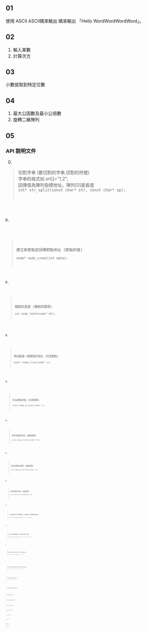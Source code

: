 ## 01
使用 ASCII ASCII碼來輸出 碼來輸出 「Hello WordWordWordWord」。

## 02
1. 輸入某數
2. 計算次方

## 03
小數提取到特定位數

## 04
1. 最大公因數及最小公倍數
2. 旋轉二維陣列

## 05
### API 說明文件

0. 
>切割字串 (要切割的字串,切割的符號)  
>字串的格式如 srt[]="1,2";  
>回傳值為陣列指標地址，陣列[0]是長度  
><code>int* str_split(const char* str, const char* sp);  
  
0.  
>建立新節點並回傳節點地址 (節點的值)  
><code>node* node_creat(int data);  

0. 
>鏈結的長度 (鏈結的開頭)  
<code>int node_lenth(node* nh);  
  
0.  
>尋找最後一個節點的地址 (任意節點)  
<code>node* nodep_final(node* n);
  
0.  
>印出節點的值 (任意節點)  
<code>void nodep_printpt(node* n);
  
0.  
>印所有節點的值 (鏈結開頭)  
<code>void node_printall(node* nh);
  
0.  
>印所有節點的資料 (鏈結開頭)  
<code>void node_printalldata(node* nh);
  
0.  
>印所有節點的地址 (鏈結開頭)  
<code>void node_printalladd(node* nh);
  
0.  
>在鏈結的最後方新增節點 (任意節點,新增節點的數值)    
<code>void nodep_append(node* n, int data);
  
0.  
>批次在尾端新增節點 (任意節點,陣列,數量)  
<code>void nodep_input(node* n, int *ptr, int len);
  
0.  
>節點地址查找,支持反向查找 (鏈結開頭,位置)  
<code>node* node_address(node* nh, int p);
  
0.  
>插入節點,插入點會被往後推 (鏈結開頭,插入位置,數值)  
<code>void node_insert(node* nh, int p, int data);
  
0.  
>刪除節點 (鏈結開頭,刪除位置)  
<code>void node_delete(node* nh, int p);
  
0.  
>刪除鏈結,不會刪除鏈結開頭 (鏈結開頭)  
<code>void node_deleteall(node* nh);
  
0.  
>確認是否為開頭 (任意節點)  
<code>int nodep_checkhead(node* n);
  
0.  
>取出節點,回傳取出的地址,注意點沒有移除 (任意節點)  
<code>node* nodep_unlink(node* n1);
  
0.  
>插入節點,n2插到n1前面 (任意節點,任意節點)  
<code>void nodep_insert(node* n1, node* n2);
  
0.  
>n1鏈結尾端加入n2鏈結 (任意節點,節點開頭)  
<code>void nodep_link(node* n1, node* n2);
  
0.  
>查詢順序是否正確 (任意節點,任意節點)  
<code>int nodep_checkseq(node* n1, node* n2);
  
0.  
>節點交換 (任意節點,任意節點)  
<code>void nodep_change(node* n1, node* n2);
  
0.  
>尋找節點開頭的地址 (任意節點)  
<code>node* nodep_head(node* n);
  
0.  
>找鏈結資料 (鏈結開頭,資料位置)  
<code>int node_value(node* nh, int p);
  
0.  
>排序鏈結資料 (鏈結開頭,排序頭,排序尾)  
<code>void node_short(node* nh, int h, int f);
  
0.  
>排序鏈結全部資料 (鏈結開頭)  
<code>void node_short(node* nh);
  
0.  
>排序鏈結前幾筆資料 (鏈結開頭,排序位置)  
<code>void node_short(node* nh,int p);


## 06
創建陣列，利用指標控制，更改數值
